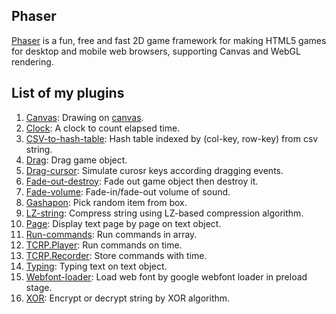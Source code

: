 ## Phaser 

[Phaser](http://phaser.io/) is a fun, free and fast 2D game framework for making HTML5 games for desktop and mobile web browsers, supporting Canvas and WebGL rendering.

## List of my plugins

1. [Canvas](canvas.md): Drawing on [canvas](https://www.w3schools.com/html/html5_canvas.asp).
1. [Clock](clockplugin.md): A clock to count elapsed time.
1. [CSV-to-hash-table](csvtohashtable.md): Hash table indexed by (col-key, row-key) from csv string.
1. [Drag](dragplugin.md): Drag game object.
1. [Drag-cursor](dragcursorplugin.md): Simulate curosr keys according dragging events.
1. [Fade-out-destroy](fadeoutdestroy.md): Fade out game object then destroy it.
1. [Fade-volume](fadevolume.md): Fade-in/fade-out volume of sound.
1. [Gashapon](gashaponplugin.md): Pick random item from box.
1. [LZ-string](lzstringplugin.md): Compress string using LZ-based compression algorithm.
1. [Page](textpageplugin.md): Display text page by page on text object.
1. [Run-commands](runcommands.md): Run commands in array.
1. [TCRP.Player](tcrpplayerplugin.md): Run commands on time.
1. [TCRP.Recorder](tcrpplayerplugin.md): Store commands with time.
1. [Typing](texttypingplugin.md): Typing text on text object.
1. [Webfont-loader](webfontloader.md): Load web font by google webfont loader in preload stage.
1. [XOR](xorplugin.md): Encrypt or decrypt string by XOR algorithm.